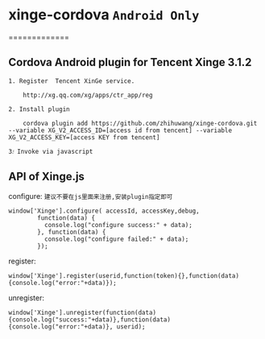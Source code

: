 # xinge-cordova `Android Only`

=============

## Cordova Android plugin for  Tencent Xinge 3.1.2

    1. Register  Tencent XinGe service.

        http://xg.qq.com/xg/apps/ctr_app/reg

    2. Install plugin

        cordova plugin add https://github.com/zhihuwang/xinge-cordova.git  --variable XG_V2_ACCESS_ID=[access id from tencent] --variable XG_V2_ACCESS_KEY=[access KEY from tencent]

    3.ͨ Invoke via javascript

## API of Xinge.js

configure: `建议不要在js里面来注册,安装plugin指定即可`

    window['Xinge'].configure( accessId, accessKey,debug,
            function(data) {
              console.log("configure success:" + data);
            }, function(data) {
              console.log("configure failed:" + data);
            });
   
register:

    window['Xinge'].register(userid,function(token){},function(data){console.log("error:"+data)});

unregister:

    window['Xinge'].unregister(function(data){console.log("success:"+data)},function(data){console.log("error:"+data)}, userid);

